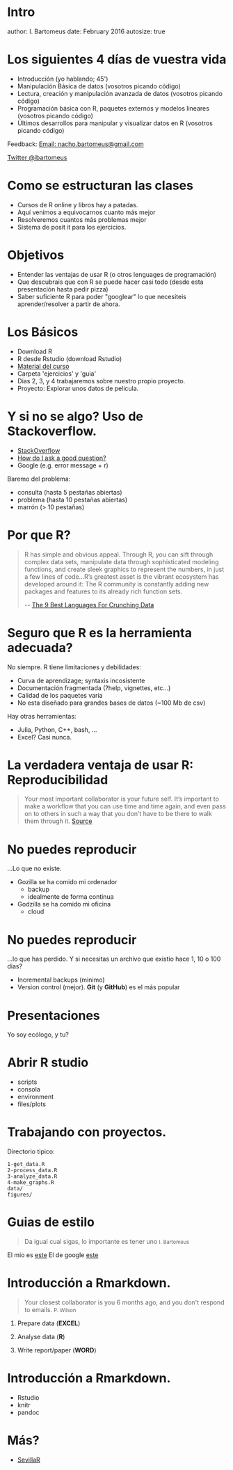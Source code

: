 Intro
========================================================
author: I. Bartomeus
date: February 2016
autosize: true

Los siguientes 4 días de vuestra vida
=========================================================

* Introducción (yo hablando; 45')
* Manipulación Básica de datos (vosotros picando código)
* Lectura, creación y manipulación avanzada de datos (vosotros picando código)
* Programación básica con R, paquetes externos y modelos lineares (vosotros picando código)
* Últimos desarrollos para manipular y visualizar datos en R (vosotros picando código)

Feedback: <a href="nacho.bartomeus@gmail.com">Email: nacho.bartomeus@gmail.com</a>  

[Twitter @ibartomeus](https://twitter.com/ibartomeus)


Como se estructuran las clases
=======================================================

- Cursos de R online y libros hay a patadas. 
- Aquí venimos a equivocarnos cuanto más mejor
- Resolveremos cuantos más problemas mejor
- Sistema de posit it para los ejercicios.

Objetivos
=======================================================

- Entender las ventajas de usar R (o otros lenguages de programación)
- Que descubrais que con R se puede hacer casi todo (desde esta presentación hasta pedir pizza)
- Saber suficiente R para poder "googlear" lo que necesiteis aprender/resolver a partir de ahora.
 

Los Básicos
=======================================================

- Download R
- R desde Rstudio (download Rstudio)
- [Material del curso](https://github.com/ibartomeus/LearnR)
- Carpeta 'ejercicios' y 'guia'
- Dias 2, 3, y 4 trabajaremos sobre nuestro propio proyecto.
- Proyecto: Explorar unos datos de pelicula.

Y si no se algo? Uso de Stackoverflow.
========================================================

- [StackOverflow](http://stackoverflow.com)
- [How do I ask a good question?](http://stackoverflow.com/help/how-to-ask)
- Google (e.g. error message + r)

Baremo del problema:
- consulta (hasta 5 pestañas abiertas)
- problema (hasta 10 pestañas abiertas)
- marrón (> 10 pestañas)


Por que R?
========================================================

>R has simple and obvious appeal. Through R, you can sift through complex data sets, manipulate data through sophisticated modeling functions, and create sleek graphics to represent the numbers, in just a few lines of code...R’s greatest asset is the vibrant ecosystem has developed around it: The R community is constantly adding new packages and features to its already rich function sets.
>
>-- [The 9 Best Languages For Crunching Data](http://www.fastcompany.com/3030716/the-9-best-languages-for-crunching-data)


Seguro que R es la herramienta adecuada?
========================================================

No siempre. R tiene limitaciones y debilidades:
- Curva de aprendizage; syntaxis incosistente
- Documentación fragmentada (?help, vignettes, etc...)
- Calidad de los paquetes varia
- No esta diseñado para grandes bases de datos (~100 Mb de csv)

Hay otras herramientas:
- Julia, Python, C++, bash, ...
- Excel? Casi nunca.


La verdadera ventaja de usar R: Reproducibilidad
========================================================

>Your most important collaborator is your future self. It’s important to make a workflow that you can use time and time again, and even pass on to others in such a way that you don’t have to be there to walk them through it. [Source](http://berkeleysciencereview.com/reproducible-collaborative-data-science/)


No puedes reproducir
========================================================
...Lo que no existe.
- Gozilla se ha comido mi ordenador
  + backup
  + idealmente de forma continua
- Godzilla se ha comido mi oficina
  + cloud



No puedes reproducir
========================================================

...lo que has perdido. Y si necesitas un archivo que existio hace 1, 10 o 100 dias?
- Incremental backups (minimo)
- Version control (mejor). **Git** (y **GitHub**) es el más popular



Presentaciones
=======================================================

Yo soy ecólogo, y tu?



Abrir R studio
=============================================

- scripts
- consola
- environment
- files/plots


Trabajando con proyectos.
========================================================

Directorio tipico:
```
1-get_data.R
2-process_data.R
3-analyze_data.R
4-make_graphs.R
data/
figures/
```


Guias de estilo
==============================================

>Da igual cual sigas, lo importante es tener uno <small>I. Bartomeus</small>

El mio es [este](https://github.com/ibartomeus/misc_func/blob/master/Style.md)
El de google [este](https://google.github.io/styleguide/Rguide.xml)


Introducción a Rmarkdown.
===============================================

> Your closest collaborator is you 6 months ago, and you don't respond to emails.
<small>P. Wilson</small>

1. Prepare data (**EXCEL**)

2. Analyse data (**R**)

3. Write report/paper (**WORD**)


Introducción a Rmarkdown.
===============================================

- Rstudio
- knitr 
- pandoc 

Más?
===============================================

- [SevillaR](https://sevillarusers.wordpress.com/)





